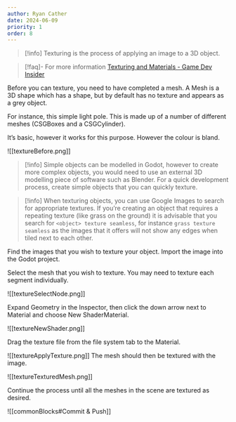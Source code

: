 ```yaml
---
author: Ryan Cather
date: 2024-06-09
priority: 1
order: 8
---
```



> [!info] Texturing is the process of applying an image to a 3D object.

> [!faq]- For more information
> [Texturing and Materials - Game Dev Insider](https://gamedevinsider.com/making-games/game-artist/texturing-and-materials/)

Before you can texture, you need to have completed a mesh. A Mesh is a 3D shape which has a shape, but by default has no texture and appears as a grey object.

For instance, this simple light pole. This is made up of a number of different meshes (CSGBoxes and a CSGCylinder).

It’s basic, however it works for this purpose. However the colour is bland.

![[textureBefore.png]]

> [!info] Simple objects can be modelled in Godot, however to create more complex objects, you would need to use an external 3D modelling piece of software such as Blender. For a quick development process, create simple objects that you can quickly texture.


> [!info] When texturing objects, you can use Google Images to search for appropriate textures. If you’re creating an object that requires a repeating texture (like grass on the ground) it is advisable that you search for `<object> texture seamless`, for instance `grass texture seamless` as the images that it offers will not show any edges when tiled next to each other.

Find the images that you wish to texture your object. Import the image into the Godot project.

Select the mesh that you wish to texture. You may need to texture each segment individually.

![[textureSelectNode.png]]

Expand Geometry in the Inspector, then click the down arrow next to Material and choose New ShaderMaterial.

![[textureNewShader.png]]

Drag the texture file from the file system tab to the Material. 

![[textureApplyTexture.png]]
The mesh should then be textured with the image.

![[textureTexturedMesh.png]]

Continue the process until all the meshes in the scene are textured as desired.

![[commonBlocks#Commit & Push]]